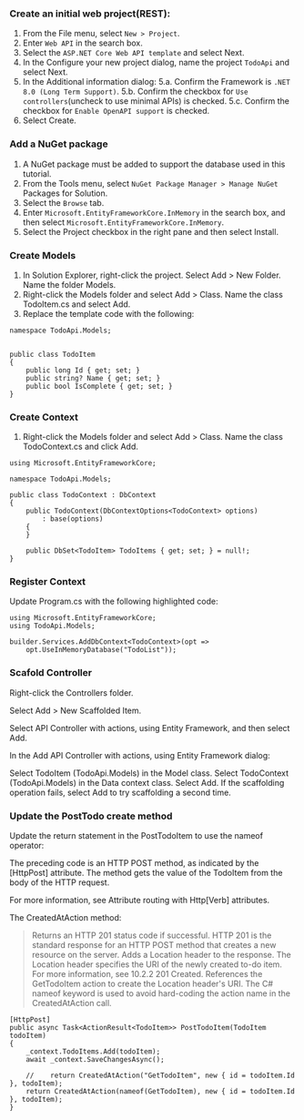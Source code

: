### Create an initial web project(REST):

1. From the File menu, select `New > Project`.
2. Enter `Web API` in the search box.
3. Select the `ASP.NET Core Web API template` and select Next.
4. In the Configure your new project dialog, name the project `TodoApi` and select Next.
5. In the Additional information dialog:
5.a. Confirm the Framework is `.NET 8.0 (Long Term Support)`.
5.b. Confirm the checkbox for `Use controllers`(uncheck to use minimal APIs) is checked.
5.c. Confirm the checkbox for `Enable OpenAPI support` is checked.
5. Select Create.

### Add a NuGet package

1. A NuGet package must be added to support the database used in this tutorial.
2. From the Tools menu, select `NuGet Package Manager > Manage NuGet` Packages for Solution.
3. Select the `Browse` tab.
4. Enter `Microsoft.EntityFrameworkCore.InMemory` in the search box, and then select `Microsoft.EntityFrameworkCore.InMemory`.
5. Select the Project checkbox in the right pane and then select Install.

### Create Models

1. In Solution Explorer, right-click the project. Select Add > New Folder. Name the folder Models.
2. Right-click the Models folder and select Add > Class. Name the class TodoItem.cs and select Add.
3. Replace the template code with the following:

```
namespace TodoApi.Models;


public class TodoItem
{
    public long Id { get; set; }
    public string? Name { get; set; }
    public bool IsComplete { get; set; }
}
```

### Create Context

1. Right-click the Models folder and select Add > Class. Name the class TodoContext.cs and click Add.

```
using Microsoft.EntityFrameworkCore;

namespace TodoApi.Models;

public class TodoContext : DbContext
{
    public TodoContext(DbContextOptions<TodoContext> options)
        : base(options)
    {
    }

    public DbSet<TodoItem> TodoItems { get; set; } = null!;
}
```

### Register Context

Update Program.cs with the following highlighted code:

```
using Microsoft.EntityFrameworkCore;
using TodoApi.Models;

builder.Services.AddDbContext<TodoContext>(opt =>
    opt.UseInMemoryDatabase("TodoList"));
```
### Scafold Controller

Right-click the Controllers folder.

Select Add > New Scaffolded Item.

Select API Controller with actions, using Entity Framework, and then select Add.

In the Add API Controller with actions, using Entity Framework dialog:

Select TodoItem (TodoApi.Models) in the Model class.
Select TodoContext (TodoApi.Models) in the Data context class.
Select Add.
If the scaffolding operation fails, select Add to try scaffolding a second time.

### Update the PostTodo create method 

Update the return statement in the PostTodoItem to use the nameof operator:

The preceding code is an HTTP POST method, as indicated by the [HttpPost] attribute. The method gets the value of the TodoItem from the body of the HTTP request.

For more information, see Attribute routing with Http[Verb] attributes.

The CreatedAtAction method:

> Returns an HTTP 201 status code if successful. HTTP 201 is the standard response for an HTTP POST method that creates a new resource on the server.
> Adds a Location header to the response. The Location header specifies the URI of the newly created to-do item. For more information, see 10.2.2 201 Created.
> References the GetTodoItem action to create the Location header's URI. The C# nameof keyword is used to avoid hard-coding the action name in the CreatedAtAction call.

```
[HttpPost]
public async Task<ActionResult<TodoItem>> PostTodoItem(TodoItem todoItem)
{
    _context.TodoItems.Add(todoItem);
    await _context.SaveChangesAsync();

    //    return CreatedAtAction("GetTodoItem", new { id = todoItem.Id }, todoItem);
    return CreatedAtAction(nameof(GetTodoItem), new { id = todoItem.Id }, todoItem);
}
```
